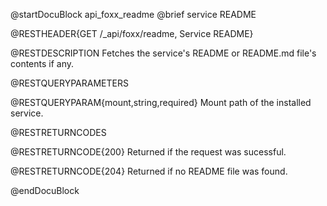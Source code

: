 @startDocuBlock api_foxx_readme
@brief service README

@RESTHEADER{GET /_api/foxx/readme, Service README}

@RESTDESCRIPTION
Fetches the service's README or README.md file's contents if any.

@RESTQUERYPARAMETERS

@RESTQUERYPARAM{mount,string,required}
Mount path of the installed service.

@RESTRETURNCODES

@RESTRETURNCODE{200}
Returned if the request was sucessful.

@RESTRETURNCODE{204}
Returned if no README file was found.

@endDocuBlock
